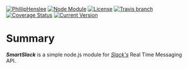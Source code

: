 [![PhillipHenslee](https://img.shields.io/badge/phillip-henslee-orange.svg)](https://github.com/philliphenslee)
[![Node Module](https://img.shields.io/badge/node.js-module-82bb22.svg)](https://github.com/philliphenslee/smartslack)
[![License](http://img.shields.io/badge/license-MIT-blue.svg)](https://raw.githubusercontent.com/philliphenslee/smartslack/master/LICENSE)
[![Travis branch](https://img.shields.io/travis/philliphenslee/smartslack/master.svg)](https://travis-ci.org/philliphenslee/smartslack)
[![Coverage Status](https://coveralls.io/repos/philliphenslee/smartslack/badge.svg?branch=master&service=github)](https://coveralls.io/github/philliphenslee/smartslack?branch=master)
[![Current Version](https://img.shields.io/badge/version-0.0.1-red.svg)](https://github.com/philliphenslee/smartslack)

# Summary
***SmartSlack*** is a simple node.js module for [*Slack's*](https://slack.com) Real Time Messaging API.
